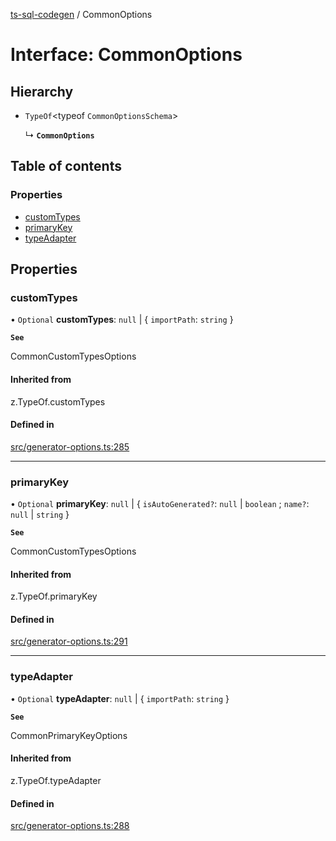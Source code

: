 [ts-sql-codegen](../README.md) / CommonOptions

# Interface: CommonOptions

## Hierarchy

- `TypeOf`\<typeof `CommonOptionsSchema`\>

  ↳ **`CommonOptions`**

## Table of contents

### Properties

- [customTypes](CommonOptions.md#customtypes)
- [primaryKey](CommonOptions.md#primarykey)
- [typeAdapter](CommonOptions.md#typeadapter)

## Properties

### customTypes

• `Optional` **customTypes**: ``null`` \| \{ `importPath`: `string`  }

**`See`**

CommonCustomTypesOptions

#### Inherited from

z.TypeOf.customTypes

#### Defined in

[src/generator-options.ts:285](https://github.com/lorefnon/ts-sql-codegen/blob/b77777f/src/generator-options.ts#L285)

___

### primaryKey

• `Optional` **primaryKey**: ``null`` \| \{ `isAutoGenerated?`: ``null`` \| `boolean` ; `name?`: ``null`` \| `string`  }

**`See`**

CommonCustomTypesOptions

#### Inherited from

z.TypeOf.primaryKey

#### Defined in

[src/generator-options.ts:291](https://github.com/lorefnon/ts-sql-codegen/blob/b77777f/src/generator-options.ts#L291)

___

### typeAdapter

• `Optional` **typeAdapter**: ``null`` \| \{ `importPath`: `string`  }

**`See`**

CommonPrimaryKeyOptions

#### Inherited from

z.TypeOf.typeAdapter

#### Defined in

[src/generator-options.ts:288](https://github.com/lorefnon/ts-sql-codegen/blob/b77777f/src/generator-options.ts#L288)

